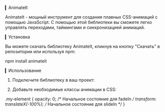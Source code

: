 ▎AnimateIt

AnimateIt - мощный инструмент для создания плавных CSS-анимаций с помощью JavaScript. С помощью этой библиотеки вы сможете легко управлять переходами, таймингами и синхронизацией анимаций.

▎Установка

Вы можете скачать библиотеку AnimateIt, кликнув на кнопку "Скачать" в репозитории или используя npm:

npm install animateit


▎Использование

1. Подключите библиотеку в ваш проект:

<script type="module">
    import { AnimateIt } from './AnimateIt.js';

    const animator = new AnimateIt('.my-element');
    
    // Запускаем анимацию
    animator.animate('fadeIn', '2s');
</script>


2. Добавьте необходимые классы анимации в CSS:

.my-element {
    opacity: 0; /* Начальное состояние для fadeIn */
    transform: translateX(-100%); /* Начальное состояние для slideIn */
}
```